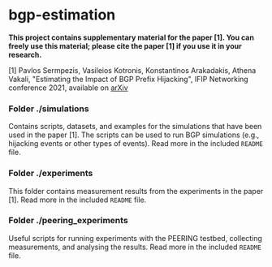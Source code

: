 # bgp-estimation
**This project contains supplementary material for the paper [1]. You can freely use this material; please cite the paper [1] if you use it in your research.**


[1] Pavlos Sermpezis, Vasileios Kotronis, Konstantinos Arakadakis, Athena Vakali, "Estimating the Impact of BGP Prefix Hijacking", IFIP Networking conference 2021, available on [arXiv](https://arxiv.org/abs/2105.02346)



### Folder ./simulations
Contains scripts, datasets, and examples for the simulations that have been used in the paper [1]. The scripts can be used to run BGP simulations (e.g., hijacking events or other types of events). Read more in the included `README` file. 

### Folder ./experiments
This folder contains measurement results from the experiments in the paper [1]. Read more in the included `README` file. 

### Folder ./peering_experiments
Useful scripts for running experiments with the PEERING testbed, collecting measurements, and analysing the results. Read more in the included `README` file. 





